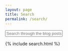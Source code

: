 ```yaml
---
layout: page
title: Search
permalink: /search/
---
```

<div id="search-container">
    <input type="text" id="search-input" placeholder="Search through the blog posts...">
    <ul id="results-container"></ul>
</div>

{% include search.html %}